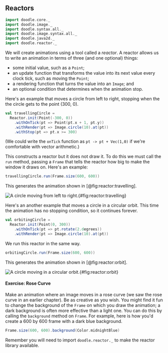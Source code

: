 ## Reactors

```scala mdoc:invisible
import doodle.core._
import doodle.image._
import doodle.syntax.all._
import doodle.image.syntax.all._
import doodle.java2d._
import doodle.reactor._
```

We will create animations using a tool called a *reactor*. A reactor allows us to write an animation in terms of three (and one optional) things:

- some initial value, such as a `Point`; 
- an update function that transforms the value into its next value every clock tick, such as moving the `Point`;
- a rendering function that turns the value into an `Image`; and
- an optional condition that determines when the animation stop.

Here's an example that moves a circle from left to right, stopping when the the circle gets to the point (300, 0).

```scala mdoc:silent
val travellingCircle =
  Reactor.init(Point(-300, 0))
    .withOnTick(pt => Point(pt.x + 1, pt.y))
    .withRender(pt => Image.circle(10).at(pt))
    .withStop(pt => pt.x >= 300)
```

(We could write the `onTick` function as `pt -> pt + Vec(1,0)` if we're comfortable with vector arithmetic.)

This constructs a reactor but it does not draw it. To do this we must call the `run` method, passing a `Frame` that tells the reactor how big to make the window it draws on. Here's an example:

```scala
travellingCircle.run(Frame.size(600, 600))
```

This generates the animation shown in [@fig:reactor:travelling].

![A circle moving from left to right.](./src/pages/reactor/travelling.pdf+svg){#fig:reactor:travelling}


Here's an another example that moves a circle in a circular orbit. This time  the animation has no stopping condition, so it continues forever.

```scala mdoc:silent
val orbitingCircle =
  Reactor.init(Point(0, 300))
    .withOnTick(pt => pt.rotate(2.degrees))
    .withRender(pt => Image.circle(10).at(pt))
```

We run this reactor in the same way.

```scala
orbitingCircle.run(Frame.size(600, 600))
```

This generates the animation shown in [@fig:reactor:orbit].

![A circle moving in a circular orbit.](./src/pages/reactor/orbit.pdf+svg){#fig:reactor:orbit}


#### Exercise: Rose Curve

Make an animation where an image moves in a rose curve (we saw the rose curve in an earlier chapter). Be as creative as you wish. You might find it fun to change the background of the `Frame` on which you draw the animation; a dark background is often more effective than a light one. You can do this by calling the `background` method on `Frame`. For example, here is how you'd create a 600 by 600 frame with a dark blue background.

```scala mdoc:silent
Frame.size(600, 600).background(Color.midnightBlue)
```

Remember you will need to import `doodle.reactor._` to make the reactor library available.
